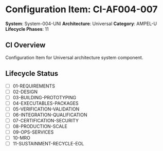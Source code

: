 # Configuration Item: CI-AF004-007

**System**: System-004-UNI
**Architecture**: Universal
**Category**: AMPEL-U
**Lifecycle Phases**: 11

## CI Overview
Configuration Item for Universal architecture system component.

## Lifecycle Status
- [ ] 01-REQUIREMENTS
- [ ] 02-DESIGN
- [ ] 03-BUILDING-PROTOTYPING
- [ ] 04-EXECUTABLES-PACKAGES
- [ ] 05-VERIFICATION-VALIDATION
- [ ] 06-INTEGRATION-QUALIFICATION
- [ ] 07-CERTIFICATION-SECURITY
- [ ] 08-PRODUCTION-SCALE
- [ ] 09-OPS-SERVICES
- [ ] 10-MRO
- [ ] 11-SUSTAINMENT-RECYCLE-EOL
